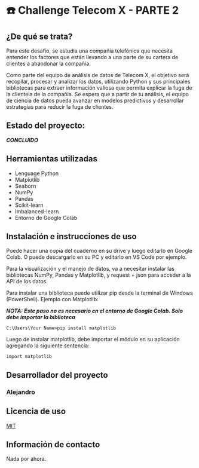 # **☎️ Challenge Telecom X - PARTE 2**


## ¿De qué se trata?
 Para este desafío, se estudia una compañia telefónica que necesita entender los factores que están llevando a una parte de su cartera de clientes a abandonar la compañia.

Como parte del equipo de análisis de datos de Telecom X, el objetivo será recopilar, procesar y analizar los datos, utilizando Python y sus principales bibliotecas para extraer información valiosa que permita explicar la fuga de la clientela de la compañia. Se espera que a partir de tu análisis, el equipo de ciencia de datos pueda avanzar en modelos predictivos y desarrollar estrategias para reducir la fuga de clientes.


## Estado del proyecto: 
***CONCLUIDO***

## Herramientas utilizadas
- Lenguage Python
- Matplotlib
- Seaborn
- NumPy
- Pandas
- Scikit-learn
- Imbalanced-learn
- Entorno de Google Colab

## Instalación e instrucciones de uso
Puede hacer una copia del cuaderno en su drive y luego editarlo en Google Colab. O puede descargarlo en su PC y editarlo en VS Code por ejemplo.

Para la visualización y el manejo de datos, va a necesitar instalar las bibliotecas NumPy, Pandas y Matplotlib, y request + json para acceder a la API de los datos.

Para instalar una biblioteca puede utilizar pip desde la terminal de Windows (PowerShell). Ejemplo con Matplotlib:

***NOTA: Este paso no es necesario en el entorno de Google Colab. Solo debe importar la biblioteca***

```
C:\Users\Your Name>pip install matplotlib
```


Luego de instalar matplotlib, debe importar el módulo en su aplicación agregando la siguiente sentencia:

```
import matplotlib
```

## Desarrollador del proyecto
### Alejandro

## Licencia de uso

[MIT](https://choosealicense.com/licenses/mit/)

## Información de contacto
Nada por ahora.
